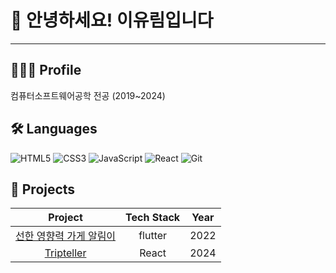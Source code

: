 # 👋 안녕하세요! 이유림입니다

---
👩🏻‍💻 Profile
---
컴퓨터소프트웨어공학 전공 (2019~2024)





## 🛠 Languages
![HTML5](https://img.shields.io/badge/-HTML5-E34F26?logo=html5&logoColor=white)
![CSS3](https://img.shields.io/badge/-CSS3-1572B6?logo=css3&logoColor=white)
![JavaScript](https://img.shields.io/badge/-JavaScript-F7DF1E?logo=javascript&logoColor=black)
![React](https://img.shields.io/badge/-React-61DAFB?logo=react&logoColor=black)
![Git](https://img.shields.io/badge/-Git-F05032?logo=git&logoColor=white)


## 🔖 Projects

|                                              Project                                              |        Tech Stack       | Year |
| :-----------------------------------------------------------------------------------------------: |  :--------------------: | :--: |
| [선한 영향력 가게 알림이](https://github.com/yurim1205/Sec_app) |       flutter      | 2022 |
| [Tripteller](https://github.com/TripTeller-repository)       |          React           |  2024 |

<br><br>
